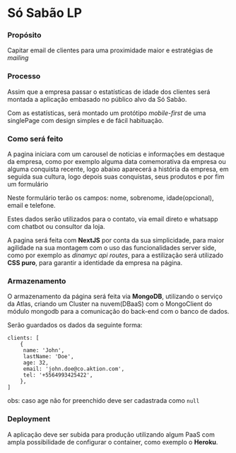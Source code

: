# Só Sabão LP

### Propósito

Capitar email de clientes para uma proximidade maior e estratégias de *mailing*

### Processo

Assim que a empresa passar o estatísticas de idade dos clientes será montada a aplicação embasado no público alvo da Só Sabão.

Com as estatísticas, será montado um protótipo *mobile-first*  de uma singlePage com design simples e de fácil habituação.

### Como será feito
A pagina iniciara com um carousel de noticias e informações em destaque da empresa, como por exemplo alguma data comemorativa da empresa ou alguma conquista recente, logo abaixo aparecerá a história da empresa, em seguida sua cultura, logo depois suas conquistas, seus produtos e por fim um formulário

Neste formulário terão os campos: nome, sobrenome, idade(opcional), email e telefone.

Estes dados serão utilizados para o contato, via email direto e whatsapp com chatbot ou consultor da loja.

A pagina será feita com **NextJS** por conta da sua simplicidade, para maior agilidade na sua montagem com o uso das funcionalidades server side, como por exemplo as *dinamyc api routes*, para a estilização será utilizado **CSS puro**, para garantir a identidade da empresa na página.

### Armazenamento

O armazenamento da página será feita via **MongoDB**, utilizando o serviço da Atlas, criando um Cluster na nuvem(DBaaS) com o MongoClient do módulo mongodb para a comunicação do back-end com o banco de dados.

Serão guardados os dados da seguinte forma:

    clients: [
	    {
		 name: 'John',
		 lastName: 'Doe',
		 age: 32,
		 email: 'john.doe@co.aktion.com',
		 tel: '+5564993425422',
	    },
    ]
obs: caso age não for preenchido deve ser cadastrada como `null`

### Deployment

A aplicação deve ser subida para produção utilizando algum PaaS com ampla possibilidade de configurar o container, como exemplo o **Heroku**.
